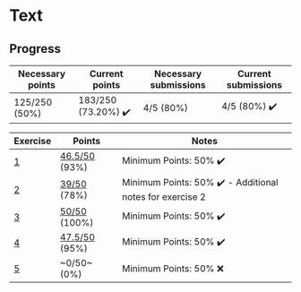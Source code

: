 # Text

## Progress

[//]: # (Progress Course Example 01 begin)

| Necessary points | Current points | Necessary submissions | Current submissions |
| --- | --- | --- | --- |
| 125/250 (50%) | 183/250 (73.20%) :heavy_check_mark: | 4/5 (80%) | 4/5 (80%) :heavy_check_mark: |

| Exercise | Points | Notes |
| --- | --- | --- |
| [1](ex01) | [46.5/50](ex01/feedback.pdf) (93%) | Minimum Points: 50% :heavy_check_mark: |
| [2](ex02) | [39/50](ex02/feedback.pdf) (78%) | Minimum Points: 50% :heavy_check_mark: - Additional notes for exercise 2 |
| [3](ex03) | [50/50](ex03/feedback.pdf) (100%) | Minimum Points: 50% :heavy_check_mark: |
| [4](ex04) | [47.5/50](ex04/feedback.pdf) (95%) | Minimum Points: 50% :heavy_check_mark: |
| [5](ex05) | ~0/50~ (0%) | Minimum Points: 50% :x: |

[//]: # (Progress Course Example 01 end)
